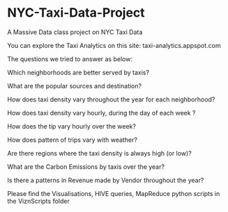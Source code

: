 NYC-Taxi-Data-Project
=====================

A Massive Data class project on NYC Taxi Data

You can explore the Taxi Analytics on this site: taxi-analytics.appspot.com

The questions we tried to answer as below:

Which neighborhoods are better served by taxis? 

What are the popular sources and destination?

How does taxi density vary throughout the year for each neighborhood? 

How does taxi density vary hourly, during the day of each week ? 

How does the tip vary hourly over the week?

How does pattern of trips vary with weather?

Are there regions where the taxi density is always high (or low)?

What are the Carbon Emissions by taxis over the year?

Is there a patterns in Revenue made by Vendor throughout the year?


Please find the Visualisations, HIVE queries, MapReduce python scripts in the ViznScripts folder

